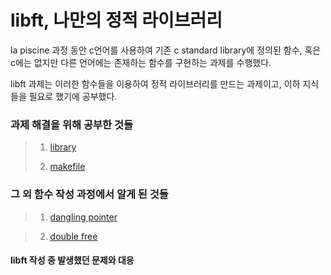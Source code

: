 # libft, 나만의 정적 라이브러리  
la piscine 과정 동안 c언어를 사용하여 기존 c standard library에 정의된 함수, 혹은 c에는 없지만 다른 언어에는 존재하는 함수를 구현하는 과제를 수행했다.  

libft 과제는 이러한 함수들을 이용하여 정적 라이브러리를 만드는 과제이고, 이하 지식들을 필요로 했기에 공부했다.  
  
### 과제 해결을 위해 공부한 것들   
> 1. [library][librarylink]   
>    
> [librarylink]:https://github.com/kshim1208/TIL/blob/main/42Courses/libft/library/README.md   
>   
> 2. [makefile][makefilelink]   
>    
> [makefilelink]:https://github.com/kshim1208/TIL/tree/main/42Courses/libft/makefile/README.md    
>
>    
### 그 외 함수 작성 과정에서 알게 된 것들   
> 1. [dangling pointer][danglingpointerlink]   
>      
[danglingpointerlink]:https://github.com/kshim1208/TIL/tree/main/42Courses/libft/dangling%20pointer/README.md    
>     
> 2. [double free][doublefreelink]    
>   
[doublefreelink]:https://github.com/kshim1208/TIL/blob/main/42Courses/libft/double%20free/README.md    
>    
>    
#### libft 작성 중 발생했던 문제와 대응    

